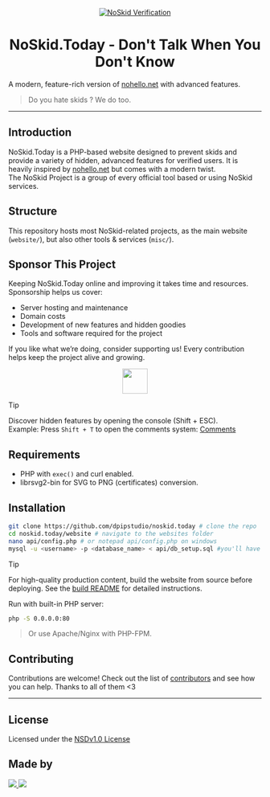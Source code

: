 <div align="center">

[![NoSkid Verification](https://noskid.today/badge/100x30/?repo=douxxtech/)](https://noskid.today)

# NoSkid.Today - Don't Talk When You Don't Know
</div>

A modern, feature-rich version of [nohello.net](https://nohello.net) with advanced features.
> Do you hate skids ? We do too.

---

## Introduction
NoSkid.Today is a PHP-based website designed to prevent skids and provide a variety of hidden, advanced features for verified users. It is heavily inspired by [nohello.net](https://nohello.net) but comes with a modern twist.  
The NoSkid Project is a group of every official tool based or using NoSkid services.

## Structure
This repository hosts most NoSkid-related projects, as the main website (`website/`), but also other tools & services (`misc/`).


## Sponsor This Project
Keeping NoSkid.Today online and improving it takes time and resources. Sponsorship helps us cover:  
- Server hosting and maintenance  
- Domain costs  
- Development of new features and hidden goodies  
- Tools and software required for the project  

If you like what we’re doing, consider supporting us! Every contribution helps keep the project alive and growing.  
<div align="center">
<a href="https://github.com/sponsors/dpipstudio"><img src="https://img.shields.io/badge/⭐-Sponsor-yellow?style=for-the-badge" height=50 /></a></div>


> [!TIP]
> Discover hidden features by opening the console (Shift + ESC).  
> Example: Press `Shift + T` to open the comments system: [Comments](https://noskid.today/#spawnCommentSystem)

## Requirements
- PHP with `exec()` and curl enabled.
- librsvg2-bin for SVG to PNG (certificates) conversion. 

## Installation

```bash
git clone https://github.com/dpipstudio/noskid.today # clone the repo
cd noskid.today/website # navigate to the websites folder
nano api/config.php # or notepad api/config.php on windows
mysql -u <username> -p <database_name> < api/db_setup.sql #you'll have to setup a sql database before running this
```

> [!TIP]
> For high-quality production content, build the website from source before deploying. See the [build README](/build/readme.md) for detailed instructions.

Run with built-in PHP server:
```bash
php -S 0.0.0.0:80
```
> Or use Apache/Nginx with PHP-FPM.

## Contributing
Contributions are welcome! Check out the list of [contributors](https://github.com/dpipstudio/noskid.today/graphs/contributors) and see how you can help. Thanks to all of them <3

---

## License
Licensed under the [NSDv1.0 License](LICENSE)

## Made by
<a align="center" href="https://github.com/douxxtech" target="_blank">
<img src="https://madeby.douxx.tech"></img>
</a>

<a align="center" href="https://github.com/dpipstudio" target="_blank">
<img src="https://madeby.dpip.lol"></img>
</a>
